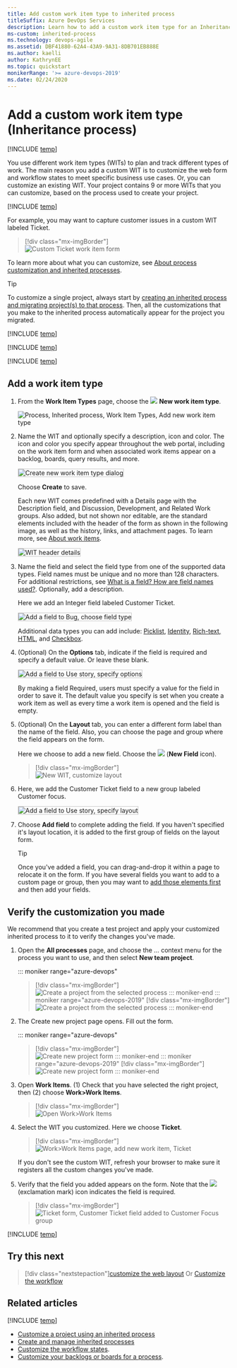 ```yaml
---
title: Add custom work item type to inherited process
titleSuffix: Azure DevOps Services
description: Learn how to add a custom work item type for an Inheritance process model and apply it to a project.  
ms-custom: inherited-process
ms.technology: devops-agile
ms.assetid: DBF41880-62A4-43A9-9A31-8DB701EB888E
ms.author: kaelli
author: KathrynEE
ms.topic: quickstart
monikerRange: '>= azure-devops-2019'
ms.date: 02/24/2020
---
```


# Add a custom work item type (Inheritance process)

[!INCLUDE [temp](../../../boards/includes/version-vsts-plus-azdevserver-2019.md)]

You use different work item types (WITs) to plan and track different types of work. The main reason you add a custom WIT is to customize the web form and workflow states to meet specific business use cases. Or, you can customize an existing WIT. Your project contains 9 or more WITs that you can customize, based on the process used to create your project.

[!INCLUDE [temp](../includes/note-on-prem-link.md)]

For example, you may want to capture customer issues in a custom WIT labeled Ticket.

> [!div class="mx-imgBorder"]  
> ![Custom Ticket work item form](media/process/custom-wit-new-ticket-form.png)

To learn more about what you can customize, see [About process customization and inherited processes](inheritance-process-model.md).

> [!TIP]  
> To customize a single project, always start by [creating an inherited process and migrating project(s) to that process](manage-process.md). Then, all the customizations that you make to the inherited process automatically appear for the project you migrated.

[!INCLUDE [temp](../includes/process-prerequisites.md)]

[!INCLUDE [temp](../includes/open-process-admin-context-ts.md)]

[!INCLUDE [temp](../includes/create-inherited-process.md)]

<a id="add-wit"> </a>

## Add a work item type

1.  From the **Work Item Types** page, choose the ![ ](../../../media/icons/blue-add-icon.png) **New work item type**.

    ![Process, Inherited process, Work Item Types, Add new work item type](media/process/cpwit-add-new-wit.png)

1.  Name the WIT and optionally specify a description, icon and color. The icon and color you specify appear throughout the web portal, including on the work item form and when associated work items appear on a backlog, boards, query results, and more.

    <img src="media/process/cwit-create-wit-ticket.png" alt="Create new work item type dialog" style="border: 1px solid #C3C3C3;" />

    Choose **Create** to save.

    Each new WIT comes predefined with a Details page with the Description field, and Discussion, Development, and Related Work groups. Also added, but not shown nor editable, are the standard elements included with the header of the form as shown in the following image, as well as the history, links, and attachment pages. To learn more, see [About work items](../../../boards/work-items/about-work-items.md).

    <img src="media/process/weblayout-system-controls-details-page.png" alt="WIT header details" style="border: 1px solid #C3C3C3;" />

1.  Name the field and select the field type from one of the supported data types. Field names must be unique and no more than 128 characters. For additional restrictions, see [What is a field? How are field names used?](inheritance-process-model.md#field-reference). Optionally, add a description.

    Here we add an Integer field labeled Customer Ticket.

    <img src="media/process/cpfield-add-field-to-bug-type-integer-up1.png" alt="Add a field to Bug, choose field type" style="border: 1px solid #C3C3C3;" />

    Additional data types you can add include: [Picklist](customize-process-field.md#pick-list), [Identity](customize-process-field.md#identity), [Rich-text, HTML](customize-process-field.md#html), and [Checkbox](customize-process-field.md#boolean-field).  
    <a id="options"> </a>

1.  (Optional) On the **Options** tab, indicate if the field is required and specify a default value. Or leave these blank.

    <img src="media/process/cpfield-bug-customer-ticket-options.png" alt="Add a field to Use story, specify options" style="border: 1px solid #C3C3C3;" />  

    By making a field Required, users must specify a value for the field in order to save it. The default value you specify is set when you create a work item as well as every time a work item is opened and the field is empty.

    <a id="layout"> </a>

1.  (Optional) On the **Layout** tab, you can enter a different form label than the name of the field. Also, you can choose the page and group where the field appears on the form.

    Here we choose to add a new field. Choose the ![ ](media/process/new-field-icon.png) (**New Field** icon).

    > [!div class="mx-imgBorder"]  
    > ![New WIT, customize layout](media/process/cpwit-new-ticket-define.png)

1.  Here, we add the Customer Ticket field to a new group labeled Customer focus.

    <img src="media/process/cpfield-customer-ticket-layout.png" alt="Add a field to Use story, specify layout" style="border: 1px solid #C3C3C3;" />  

1.  Choose **Add field** to complete adding the field. If you haven't specified it's layout location, it is added to the first group of fields on the layout form.

    > [!TIP]  
    > Once you've added a field, you can drag-and-drop it within a page to relocate it on the form. If you have several fields you want to add to a custom page or group, then you may want to [add those elements first](customize-process-form.md) and then add your fields.

## Verify the customization you made

We recommend that you create a test project and apply your customized inherited process to it to verify the changes you've made.

1.  Open the **All processes** page, and choose the &hellip; context menu for the process you want to use, and then select **New team project**.

    ::: moniker range="azure-devops"

    > [!div class="mx-imgBorder"]  
    > ![Create a project from the selected process](media/process/new-team-project-from-inherited-process-menu.png)
    > ::: moniker-end
    > ::: moniker range="azure-devops-2019"
    > [!div class="mx-imgBorder"]  
    > ![Create a project from the selected process](media/process/add-new-team-project.png)
    > ::: moniker-end

1.  The Create new project page opens. Fill out the form.

    ::: moniker range="azure-devops"

    > [!div class="mx-imgBorder"]  
    > ![Create new project form](media/process/create-test-project-sprint166.png)
    > ::: moniker-end
    > ::: moniker range="azure-devops-2019"
    > [!div class="mx-imgBorder"]  
    > ![Create new project form](media/process/create-test-project.png)
    > ::: moniker-end

1.  Open **Work Items**. (1) Check that you have selected the right project, then (2) choose **Work>Work Items**.

    > [!div class="mx-imgBorder"]  
    > ![Open Work>Work Items](../../../boards/work-items/media/view-add/open-work-items-agile.png)

1.  Select the WIT you customized. Here we choose **Ticket**.

    > [!div class="mx-imgBorder"]  
    > ![Work>Work Items page, add new work item, Ticket](media/process/add-custom-wit-verify-ticket.png)

    If you don't see the custom WIT, refresh your browser to make sure it registers all the custom changes you've made.

1.  Verify that the field you added appears on the form. Note that the ![ ](../../../media/icons/required-icon.png) (exclamation mark) icon indicates the field is required.

    > [!div class="mx-imgBorder"]  
    > ![Ticket form, Customer Ticket field added to Customer Focus group](media/process/add-custom-field-verify-ticket-form.png)

[!INCLUDE [temp](../includes/change-project-to-inherited-process.md)]

## Try this next

> [!div class="nextstepaction"][customize the web layout](customize-process-form.md)
> Or
> [Customize the workflow](customize-process-workflow.md)

## Related articles

[!INCLUDE [temp](../includes/note-audit-log-support-process.md)]

* [Customize a project using an inherited process](customize-process.md)
* [Create and manage inherited processes](manage-process.md)
* [Customize the workflow states](customize-process-workflow.md).
* [Customize your backlogs or boards for a process](customize-process-backlogs-boards.md).
